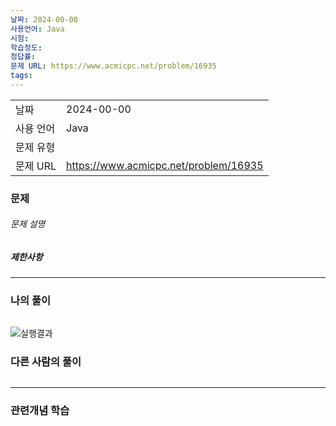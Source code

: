 ```yaml
---
날짜: 2024-00-00
사용언어: Java
시험: 
학습정도: 
정답률: 
문제 URL: https://www.acmicpc.net/problem/16935
tags:
---
```

|        |                                       |
| ------ | ------------------------------------- |
| 날짜     | 2024-00-00                            |
| 사용 언어  | Java                                  |
| 문제 유형  |                                       |
| 문제 URL | https://www.acmicpc.net/problem/16935 |



### 문제

###### 문제 설명


##### 제한사항


---

### 나의 풀이

```java

```

![실행결과](/assets/CodingTest/B16935.png)
### 다른 사람의 풀이

```java

```

---
### 관련개념 학습
